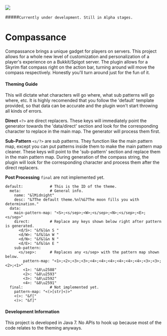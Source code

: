 ![](http://i67.tinypic.com/o7sxm8.png)

#####`Currently under development. Still in Alpha stages.`

# Compassance
Compassance brings a unique gadget for players on servers. This project allows for a whole new level of customization and personalization of a player's experience on a Bukkit/Spigot server. The plugin allows for a Skyrim flat compass right on the action bar, turning around will move the compass respectively. Honestly you'll turn around just for the fun of it.

#### Theming Guide

This will dictate what characters will go where, what sub patterns will go where, etc. It is highly recomended that you follow the 'default' template provided, so that data can be accurate and the plugin won't start throwing all kinds of errors.

**Direct** `<?>` are direct replacers. These keys will immediately point the generator towards the 'data/direct' section and look for the corresponding character to replace in the main map. The generator will process them first.

**Sub-Pattern** `<s/?>` are sub patterns. They function like the main pattern map, except you can put patterns inside them to make the main pattern map cleaner. These keys will point to the 'sub-pattern' section and replace them in the main pattern map. During generation of the compass string, the plugin will look for the corresponding character and process them after the direct replacers.

**Post Processing** `final` are not implemented yet.

    default:            # This is the ID of the theme.
      meta:             # General info.
        name: "&lMidnight"
        desc: "&7The default theme.%nl%&7The moon fills you with determination."
      data:
        main-pattern-map: "<S>;<s/sep>;<W>;<s/sep>;<N>;<s/sep>;<E>;<s/sep>"
        direct:         # Replace any keys shown below right after pattern is generated.
          <d/S>: "&f&l&n S "
          <d/W>: "&f&l&n W "
          <d/N>: "&f&l&n N "
          <d/E>: "&f&l&n E "
        sub-pattern:
          <s/sep>:      # Replaces any <s/sep> with the pattern map shown below.
            pattern-map: "<1>;<2>;<3>;<3>;<4>;<4>;<4>;<4>;<4>;<4>;<3>;<3>;<2>;<1>"
            <1>: "&8\u2588"
            <2>: "&8\u2593"
            <3>: "&8\u2592"
            <4>: "&8\u2591"
      final:            # Not implemented yet.
        pattern-map: "<(>[str]<)>"
        <(>: "&f["
        <)>: "&f]"
        
#### Development Information
This project is developed in Java 7. No APIs to hook up because most of the code relates to the theming anyways.
